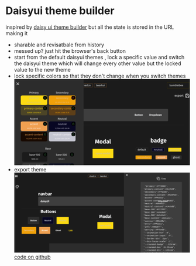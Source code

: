 # Daisyui theme builder

inspired by [daisy ui theme builder](https://themes.ionevolve.com/) but all the state is stored in the URL making it

- sharable and revisatbale from history
- messed up? just hit the browser's back button
- start from the default daisyui themes , lock a specific value and switch the daisyui theme which will change every other value but the locked value to the new theme
- lock specific colors so that they don't change when you switch themes
  ![alt text](image.png)
- export theme
  ![alt text](image-1.png)
  [code on github](https://github.com/tigawanna/daisyui-theme-builder)








